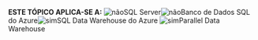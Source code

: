 <Token>**ESTE TÓPICO APLICA-SE A:** ![não](media/no.png)SQL Server![não](media/no.png)Banco de Dados SQL do Azure![sim](media/yes.png)SQL Data Warehouse do Azure ![sim](media/yes.png)Parallel Data Warehouse </Token>


